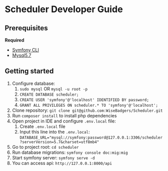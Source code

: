 # Scheduler Developer Guide

## Prerequisites

**Required**

- [Symfony CLI](https://symfony.com/download)
- [Mysql5.7](https://www.digitalocean.com/community/tutorials/how-to-install-mysql-on-ubuntu-20-04)

## Getting started

1. Configure database:
   1. `sudo mysql` OR `mysql -u root -p`
   2. `CREATE DATABASE scheduler;`
   3. `CREATE USER 'symfony'@'localhost' IDENTIFIED BY password;`
   4. `GRANT ALL PRIVILEGES ON scheduler.* TO 'symfony'@'localhost';`
2. Clone repository: `git clone git@github.com:WiseBadgers/Scheduler.git`
3. Run `composer install` to install php dependencies
4. Open project in IDE and configure `.env.local` file:
   1. Create `.env.local` file
   2. Input this line into the `.env.local`: 
      `DATABASE_URL="mysql://symfony:password@127.0.0.1:3306/scheduler?serverVersion=5.7&charset=utf8mb4"`
5. Go to project root: `cd scheduler`
6. Run database migrations: `symfony console doc:mig:mig`
7. Start symfony server: `symfony serve -d`
8. You can access api: `http://127.0.0.1:8000/api`